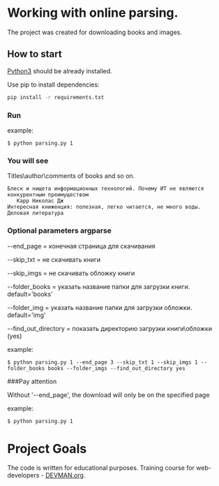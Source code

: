# Working with online parsing.

The project was created for downloading books and images.

## How to start

[Python3](https://www.python.org/downloads/) should be already installed.

Use pip to install dependencies:

```bash
pip install -r requirements.txt
```

### Run

example:

```
$ python parsing.py 1
```

### You will see

Titles\author\comments of books and so on.
```
Блеск и нищета информационных технологий. Почему ИТ не являются конкурентным преимуществом  
   Карр Николас Дж
Интересная книженция: полезная, легко читается, не много воды.
Деловая литература
```

### Optional parameters argparse

--end_page = конечная страница для скачивания

--skip_txt  = не скачивать книги

--skip_imgs = не скачивать обложку книги

--folder_books = указать название папки для  загрузки книги.  default='books'

--folder_img = указать название папки для  загрузки обложки.  default='img'

--find_out_directory = показать директорию загрузки книги\обложки (yes)

example:

```
$ python parsing.py 1 --end_page 3 --skip_txt 1 --skip_imgs 1 --folder_books books --folder_imgs --find_out_directory yes
```

###Pay attention

Without '--end_page', the download will only be on the specified page

example:
```
$ python parsing.py 1
```

# Project Goals

The code is written for educational purposes. Training course for web-developers - [DEVMAN.org](https://devman.org).
